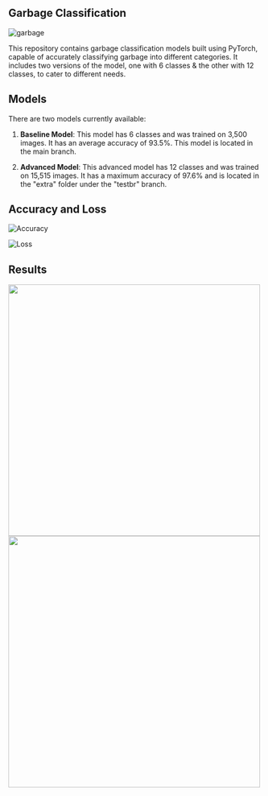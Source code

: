 ##                                Garbage Classification

![garbage](https://github.com/meryemsakin/garbage-classification/blob/master/garbage.png)

This repository contains garbage classification models built using PyTorch, capable of accurately classifying garbage into different categories. It includes two versions of the model, one with 6 classes & the other with 12 classes, to cater to different needs.

## Models

There are two models currently available:

1. **Baseline Model**: This model has 6 classes and was trained on 3,500 images. It has an average accuracy of 93.5%. This model is located in the main branch.

2. **Advanced Model**: This advanced model has 12 classes and was trained on 15,515 images. It has a maximum accuracy of 97.6% and is located in the "extra" folder under the "testbr" branch.


## Accuracy and Loss


![Accuracy](https://github.com/meryemsakin/garbage-classification/blob/master/acc.png)

![Loss](https://github.com/meryemsakin/garbage-classification/blob/master/loss.png)


## Results

<img src="https://github.com/meryemsakin/garbage-classification/blob/master/metal.png" width="500" height="500">

<img src="https://github.com/meryemsakin/garbage-classification/blob/master/plastic.png" width="500" height="500">

